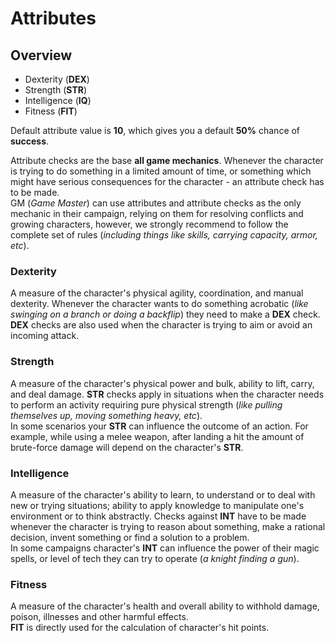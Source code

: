 # Attributes
## Overview
- Dexterity (__DEX__)
- Strength (__STR__)
- Intelligence (__IQ__)
- Fitness (__FIT__)

Default attribute value is __10__, which gives you a default __50%__ chance of __success__.

Attribute checks are the base __all game mechanics__. Whenever the character is trying to do something in a limited amount of time, or something which might have serious consequences for the character - an attribute check has to be made.\
GM (_Game Master_) can use attributes and attribute checks as the only mechanic in their campaign, relying on them for resolving conflicts and growing characters, however, we strongly recommend to follow the complete set of rules (_including things like skills, carrying capacity, armor, etc_).

### Dexterity
A measure of the character's physical agility, coordination, and manual dexterity. Whenever the character wants to do something acrobatic (_like swinging on a branch or doing a backflip_) they need to make a __DEX__ check.\
__DEX__ checks are also used when the character is trying to aim or avoid an incoming attack. 

### Strength
A measure of the character's physical power and bulk, ability to lift, carry, and deal damage. __STR__ checks apply in situations when the character needs to perform an activity requiring pure physical strength (_like pulling themselves up, moving something heavy, etc_).\
In some scenarios your __STR__ can influence the outcome of an action. For example, while using a melee weapon, after landing a hit the amount of brute-force damage will depend on the character's __STR__.

### Intelligence
A measure of the character's ability to learn, to understand or to deal with new or trying situations; ability to apply knowledge to manipulate one's environment or to think abstractly. Checks against __INT__ have to be made whenever the character is trying to reason about something, make a rational decision, invent something or find a solution to a problem.\
In some campaigns character's __INT__ can influence the power of their magic spells, or level of tech they can try to operate (_a knight finding a gun_).

### Fitness
A measure of the character's health and overall ability to withhold damage, poison, illnesses and other harmful effects.\
__FIT__ is directly used for the calculation of character's hit points. 